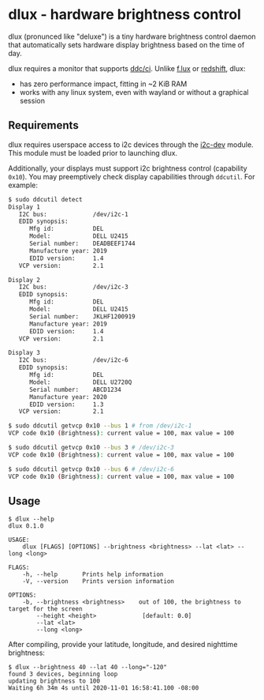# dlux - hardware brightness control
dlux (pronunced like "deluxe") is a tiny hardware brightness control daemon that
automatically sets hardware display brightness based on the time of day.


dlux requires a monitor that supports [ddc/ci](https://en.wikipedia.org/wiki/Display_Data_Channel#DDC/CI).
Unlike [f.lux](https://justgetflux.com/) or [redshift](https://github.com/jonls/redshift), dlux:
  * has zero performance impact, fitting in ~2 KiB RAM
  * works with any linux system, even with wayland or without a graphical session

## Requirements
dlux requires userspace access to i2c devices through the [i2c-dev](https://www.kernel.org/doc/Documentation/i2c/dev-interface)
module. This module must be loaded prior to launching dlux.


Additionally, your displays must support i2c brightness control (capability `0x10`).
You may preemptively check display capabilities through `ddcutil`. For example:

```bash
$ sudo ddcutil detect
Display 1
   I2C bus:             /dev/i2c-1
   EDID synopsis:
      Mfg id:           DEL
      Model:            DELL U2415
      Serial number:    DEADBEEF1744
      Manufacture year: 2019
      EDID version:     1.4
   VCP version:         2.1

Display 2
   I2C bus:             /dev/i2c-3
   EDID synopsis:
      Mfg id:           DEL
      Model:            DELL U2415
      Serial number:    JKLHF1200919
      Manufacture year: 2019
      EDID version:     1.4
   VCP version:         2.1

Display 3
   I2C bus:             /dev/i2c-6
   EDID synopsis:
      Mfg id:           DEL
      Model:            DELL U2720Q
      Serial number:    ABCD1234
      Manufacture year: 2020
      EDID version:     1.3
   VCP version:         2.1

$ sudo ddcutil getvcp 0x10 --bus 1 # from /dev/i2c-1
VCP code 0x10 (Brightness): current value = 100, max value = 100

$ sudo ddcutil getvcp 0x10 --bus 3 # /dev/i2c-3
VCP code 0x10 (Brightness): current value = 100, max value = 100

$ sudo ddcutil getvcp 0x10 --bus 6 # /dev/i2c-6
VCP code 0x10 (Brightness): current value = 100, max value = 100
```

## Usage
```
$ dlux --help
dlux 0.1.0

USAGE:
    dlux [FLAGS] [OPTIONS] --brightness <brightness> --lat <lat> --long <long>

FLAGS:
    -h, --help       Prints help information
    -V, --version    Prints version information

OPTIONS:
    -b, --brightness <brightness>    out of 100, the brightness to target for the screen
        --height <height>             [default: 0.0]
        --lat <lat>
        --long <long>
```

After compiling, provide your latitude, longitude, and desired nighttime brightness:
```
$ dlux --brightness 40 --lat 40 --long="-120"
found 3 devices, beginning loop
updating brightness to 100
Waiting 6h 34m 4s until 2020-11-01 16:58:41.100 -08:00
```
